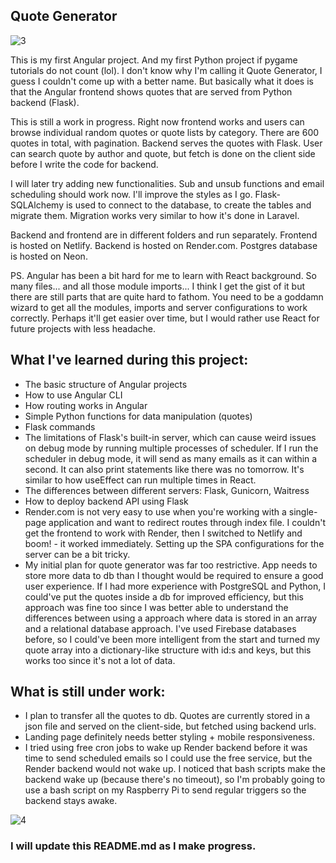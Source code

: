 ## Quote Generator

![3](https://github.com/user-attachments/assets/356e024a-63ac-4bb4-9411-c0e1fa688815)


This is my first Angular project. And my first Python project if pygame tutorials do not count (lol). I don't know why I'm calling it Quote Generator, I guess I couldn't come up with a better name. But basically what it does is that the Angular frontend shows quotes that are served from Python backend (Flask).

This is still a work in progress. Right now frontend works and users can browse individual random quotes or quote lists by category. There are 600 quotes in total, with pagination. Backend serves the quotes with Flask. User can search quote by author and quote, but fetch is done on the client side before I write the code for backend.

I will later try adding new functionalities. Sub and unsub functions and email scheduling should work now. I'll improve the styles as I go. Flask-SQLAlchemy is used to connect to the database, to create the tables and migrate them. Migration works very similar to how it's done in Laravel.

Backend and frontend are in different folders and run separately. Frontend is hosted on Netlify. Backend is hosted on Render.com. Postgres database is hosted on Neon.

PS. Angular has been a bit hard for me to learn with React background. So many files... and all those module imports... I think I get the gist of it but there are still parts that are quite hard to fathom. You need to be a goddamn wizard to get all the modules, imports and server configurations to work correctly. Perhaps it'll get easier over time, but I would rather use React for future projects with less headache.

## What I've learned during this project:

- The basic structure of Angular projects
- How to use Angular CLI
- How routing works in Angular
- Simple Python functions for data manipulation (quotes)
- Flask commands
- The limitations of Flask's built-in server, which can cause weird issues on debug mode by running multiple processes of scheduler. If I run the scheduler in debug mode, it will send as many emails as it can within a second. It can also print statements like there was no tomorrow. It's similar to how useEffect can run multiple times in React.
- The differences between different servers: Flask, Gunicorn, Waitress
- How to deploy backend API using Flask
- Render.com is not very easy to use when you're working with a single-page application and want to redirect routes through index file. I couldn't get the frontend to work with Render, then I switched to Netlify and boom! - it worked immediately. Setting up the SPA configurations for the server can be a bit tricky.
- My initial plan for quote generator was far too restrictive. App needs to store more data to db than I thought would be required to ensure a good user experience. If I had more experience with PostgreSQL and Python, I could've put the quotes inside a db for improved efficiency, but this approach was fine too since I was better able to understand the differences between using a approach where data is stored in an array and a relational database approach. I've used Firebase databases before, so I could've been more intelligent from the start and turned my quote array into a dictionary-like structure with id:s and keys, but this works too since it's not a lot of data.

## What is still under work:

- I plan to transfer all the quotes to db. Quotes are currently stored in a json file and served on the client-side, but fetched using backend urls.
- Landing page definitely needs better styling + mobile responsiveness.
- I tried using free cron jobs to wake up Render backend before it was time to send scheduled emails so I could use the free service, but the Render backend would not wake up. I noticed that bash scripts make the backend wake up (because there's no timeout), so I'm probably going to use a bash script on my Raspberry Pi to send regular triggers so the backend stays awake.

![4](https://github.com/user-attachments/assets/bff4dc16-eb48-417c-9c12-35a4f62d6272)


### I will update this README.md as I make progress.
